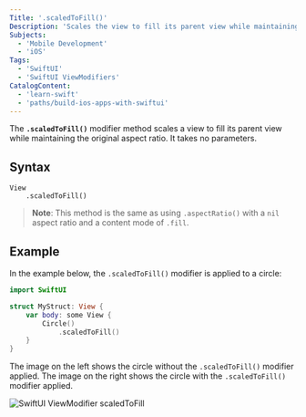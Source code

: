 ```yaml
---
Title: '.scaledToFill()'
Description: 'Scales the view to fill its parent view while maintaining the original aspect ratio.'
Subjects:
  - 'Mobile Development'
  - 'iOS'
Tags:
  - 'SwiftUI'
  - 'SwiftUI ViewModifiers'
CatalogContent:
  - 'learn-swift'
  - 'paths/build-ios-apps-with-swiftui'
---
```


The **`.scaledToFill()`** modifier method scales a view to fill its parent view while maintaining the original aspect ratio. It takes no parameters.

## Syntax

```pseudo
View
    .scaledToFill()
```

> **Note**: This method is the same as using `.aspectRatio()` with a `nil` aspect ratio and a content mode of `.fill`.

## Example

In the example below, the `.scaledToFill()` modifier is applied to a circle:

```swift
import SwiftUI

struct MyStruct: View {
    var body: some View {
        Circle()
            .scaledToFill()
    }
}
```

The image on the left shows the circle without the `.scaledToFill()` modifier applied. The image on the right shows the circle with the `.scaledToFill()` modifier applied.

![SwiftUI ViewModifier scaledToFill](https://raw.githubusercontent.com/Codecademy/docs/main/media/swiftui-viewmodifier-scaledToFill.png)
